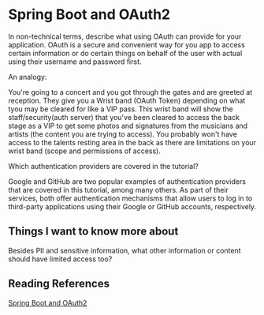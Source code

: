 # Spring Boot and OAuth2

In non-technical terms, describe what using OAuth can provide for your application.
OAuth is a secure and convenient way for you app to access certain information or do certain things on behalf of the user with actual using their username and password first.

An analogy:

You're going to a concert and you got through the gates and are greeted at reception. They give you a Wrist band (OAuth Token) depending on what tyou may be cleared for like a VIP pass. This wrist band will show the staff/security(auth server) that you've been cleared to access the back stage as a VIP to get some photos and signatures from the musicians and artists (the content you are trying to access). You probably won't have access to the talents resting area in the back as there are limitations on your wrist band (scope and permissions of access).

Which authentication providers are covered in the tutorial?

Google and GitHub are two popular examples of authentication providers that are covered in this tutorial, among many others. As part of their services, both offer authentication mechanisms that allow users to log in to third-party applications using their Google or GitHub accounts, respectively.

## Things I want to know more about

Besides PII and sensitive information, what other information or content should have limited access too?

## Reading References

[Spring Boot and OAuth2](https://spring.io/guides/tutorials/spring-boot-oauth2/)
